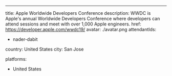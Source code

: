 ---
title: Apple Worldwide Developers Conference
description: WWDC is Apple's annual Worldwide Developers Conference where developers can attend sessions and meet with over 1,000 Apple engineers.
href: https://developer.apple.com/wwdc19/
avatar: ./avatar.png
attendantIds:
  - nader-dabit

country: United States
city: San Jose

platforms:
  - United States